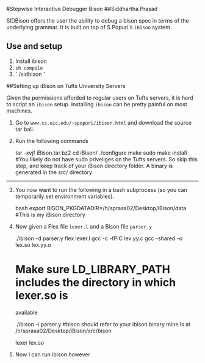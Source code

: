 #Stepwise Interactive Debugger Bison
##Siddhartha Prasad

SIDBison offers the user the ability to debug a bison spec in terms of the
underlying grammar. It is built on top of S Popuri's `iBison` system.

## Use and setup

1. Install ibison
2. `sh compile`
3. `./sidbison <bison spec> <lexer object>'

##Setting up iBison on Tufts University Servers

Given the permissions afforded to regular users on Tufts servers, it is
hard to script an `ibison` setup. Installing `ibison` can be pretty painful
on most machines.

1. Go to `www.cs.uic.edu/~spopuri/ibison.html` and download the source tar ball.

2. Run the following commands

    tar -xvjf iBison.tar.bz2
    cd iBison/
    ./configure
    make
    sudo make install #You likely do not have sudo priveliges on the Tufts
                       servers. So skip this step, and keep track of your
                       iBison directory folder. A binary is generated in
                       the src/ directory
----------------------------------------------------------

3. You now want to run the following in a bash subprocess (so you can temporarily set environment variables).

    bash
    export BISON_PKGDATADIR=/h/sprasa02/Desktop/iBison/data #This is my iBison directory


4. Now given a Flex file `lexer.l` and a Bison file `parser.y`

    ./ibison -d parser.y
    flex lexer.l
    gcc -c -fPIC lex.yy.c
    gcc -shared -o lex.so lex.yy.o

    # Make sure LD_LIBRARY_PATH includes the directory in which lexer.so is
      available

    ./ibison -i parser.y #bison should refer to your ibison binary
                        mine is at /h/sprasa02/Desktop/iBison/src/bison

    lexer lex.so


5. Now I can run ibison however


